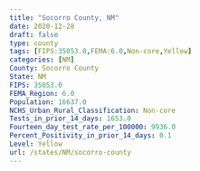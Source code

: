 ```yaml
---
title: "Socorro County, NM"
date: 2020-12-28
draft: false
type: county
tags: [FIPS:35053.0,FEMA:6.0,Non-core,Yellow]
categories: [NM]
County: Socorro County
State: NM
FIPS: 35053.0
FEMA_Region: 6.0
Population: 16637.0
NCHS_Urban_Rural_Classification: Non-core
Tests_in_prior_14_days: 1653.0
Fourteen_day_test_rate_per_100000: 9936.0
Percent_Positivity_in_prior_14_days: 0.1
Level: Yellow
url: /states/NM/socorro-county
---
```



